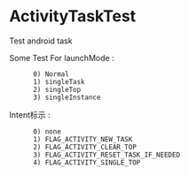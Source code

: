 # ActivityTaskTest
Test android task

Some Test For 
launchMode :

          0) Normal
          1) singleTask
          2) singleTop
          3) singleInstance
Intent标示 :

          0) none
          1) FLAG_ACTIVITY_NEW_TASK
          2) FLAG_ACTIVITY_CLEAR_TOP
          3) FLAG_ACTIVITY_RESET_TASK_IF_NEEDED
          4) FLAG_ACTIVITY_SINGLE_TOP
